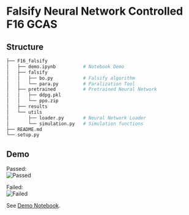 # Falsify Neural Network Controlled F16 GCAS

## Structure
```sh
├── F16_falsify
│   ├── demo.ipynb          # Notebook Demo
│   ├── falsify
│   │   ├── bo.py           # Falsify algorithm
│   │   └── para.py         # Paralization Tool
│   ├── pretrained          # Pretrained Neural Network
│   │   ├── ddpg.pkl
│   │   └── ppo.zip
│   ├── results
│   └── utils
│       ├── loader.py       # Neural Network Loader
│       └── simulation.py   # Simulation functions
├── README.md
└── setup.py
```

## Demo
Passed:    
![Passed](F16_falsify/results/f16_passed.gif)

Failed:   
![Failed](F16_falsify/results/f16_unsafe.gif)

See [Demo Notebook](F16_falsify/demo.ipynb).